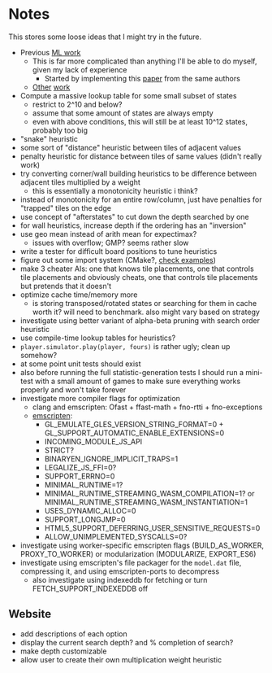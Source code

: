 # Notes

This stores some loose ideas that I might try in the future.

* Previous [ML work](https://arxiv.org/pdf/1604.05085.pdf)
  * This is far more complicated than anything I'll be able to do myself, given my lack of experience
    * Started by implementing this [paper](https://www.cs.put.poznan.pl/wjaskowski/pub/papers/Szubert2014_2048.pdf) from the same authors
  * [Other](https://arxiv.org/pdf/2111.11090.pdf) [work](https://arxiv.org/pdf/1606.07374.pdf)
* Compute a massive lookup table for some small subset of states
  * restrict to 2^10 and below?
  * assume that some amount of states are always empty
  * even with above conditions, this will still be at least 10^12 states, probably too big
* "snake" heuristic
* some sort of "distance" heuristic between tiles of adjacent values
* penalty heuristic for distance between tiles of same values (didn't really work)
* try converting corner/wall building heuristics to be difference between adjacent tiles multiplied by a weight
  * this is essentially a monotonicity heuristic i think?
* instead of monotonicity for an entire row/column, just have penalties for "trapped" tiles on the edge
* use concept of "afterstates" to cut down the depth searched by one
* for wall heuristics, increase depth if the ordering has an "inversion"
* use geo mean instead of arith mean for expectimax?
  * issues with overflow; GMP? seems rather slow
* write a tester for difficult board positions to tune heuristics
* figure out some import system (CMake?, [check examples](https://github.com/ttroy50/cmake-examples/blob/master/01-basic/H-third-party-library/CMakeLists.txt))
* make 3 cheater AIs: one that knows tile placements, one that controls tile placements and obviously cheats, one that controls tile placements but pretends that it doesn't
* optimize cache time/memory more
  * is storing transposed/rotated states or searching for them in cache worth it? will need to benchmark. also might vary based on strategy
* investigate using better variant of alpha-beta pruning with search order heuristic
* use compile-time lookup tables for heuristics?
* `player.simulator.play(player, fours)` is rather ugly; clean up somehow?
* at some point unit tests should exist
* also before running the full statistic-generation tests I should run a mini-test with a small amount of games to make sure everything works properly and won't take forever
* investigate more compiler flags for optimization
  * clang and emscripten: Ofast + ffast-math + fno-rtti + fno-exceptions
  * [emscripten](https://github.com/emscripten-core/emscripten/blob/main/src/settings.js):
    * GL_EMULATE_GLES_VERSION_STRING_FORMAT=0 + GL_SUPPORT_AUTOMATIC_ENABLE_EXTENSIONS=0
    * INCOMING_MODULE_JS_API
    * STRICT?
    * BINARYEN_IGNORE_IMPLICIT_TRAPS=1
    * LEGALIZE_JS_FFI=0?
    * SUPPORT_ERRNO=0
    * MINIMAL_RUNTIME=1?
    * MINIMAL_RUNTIME_STREAMING_WASM_COMPILATION=1? or MINIMAL_RUNTIME_STREAMING_WASM_INSTANTIATION=1
    * USES_DYNAMIC_ALLOC=0
    * SUPPORT_LONGJMP=0
    * HTML5_SUPPORT_DEFERRING_USER_SENSITIVE_REQUESTS=0
    * ALLOW_UNIMPLEMENTED_SYSCALLS=0?
* investigate using worker-specific emscripten flags (BUILD_AS_WORKER, PROXY_TO_WORKER) or modularization (MODULARIZE, EXPORT_ES6)
* investigate using emscripten's file packager for the `model.dat` file, compressing it, and using emscripten-ports to decompress
  * also investigate using indexeddb for fetching or turn FETCH_SUPPORT_INDEXEDDB off 

## Website
* add descriptions of each option
* display the current search depth? and % completion of search?
* make depth customizable
* allow user to create their own multiplication weight heuristic
